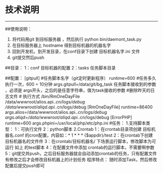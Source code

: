 # 技术说明

------------

##使用说明：
1. 将代码用git 到目标服务器 ，然后执行 python bin/daemont_task.py  
2. 在目标服务器上 hostname 得到目标机器的机器名字
3. 回到开发机，到开发目录，在conf目录下创建 目标机器名字.ini 文件
4. git提交然后push

##目录：
	1：conf 目标机器的配置
	2：tasks 任务脚本目录

##配置：
	[gitpull] #任务脚本名字（git定时更新程序）
	runtime=600  #任务多久执行一次，600 = 10分钟
	args.gitpull=/data/git/bg_task 任务脚本接收到的参数 ，必须是 args开头，之后的是任意字符串，值为task接收的参数 
	#删除昨天的日志文件
	# 执行方式 /bin/RmOneDayFile /data/wwwroot/alios.api.*.cn/logs/debug /data/wwwroot/aliqd.api.*.cn/logs/debug
	[RmOneDayFile]
	runtime=86400
	args.alios=/data/wwwroot/alios.api.*.cn/logs/debug
	args.aliqd=/data/wwwroot/aliqd.api.*.cn/logs/debug
	[ErrorPHP]
	runtime=600
	args.phpini=/usr/local/php/etc/php.ini
#任务：
	1.支持脚本类型：
		1：可执行文件
		2：python脚本
	2.Crontab
		1：在crontab目录项创建 目标机器名.conf 的cron配置，内容如：*	1	*	*	*	{$appdir}/test
		2：在crontab下创建 目标机器名的文件件
		3：在crontab/目标机器名/ 下场景运行脚本，修改脚本为可运行 如上 的test脚本
		4：在配置文件中添加 crontab的运行脚本，不需要啊参数
		5：git提交并push，之后目标服务器就会自动添加crontab的任务，只有配置文件有修改之后才会修改目标机器上的计划任务
程序特点：
	随时添加Task，然后修改配置后提交push即可
